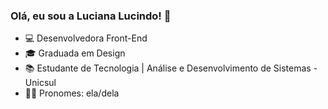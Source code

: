 ### Olá, eu sou a Luciana Lucindo! 👋

<!--
**lucianalucindo/lucianalucindo** is a ✨ _special_ ✨ repository because its `README.md` (this file) appears on your GitHub profile.

Here are some ideas to get you started:

-->
- 💻 Desenvolvedora Front-End
- 🎓 Graduada em Design
- 📚 Estudante de Tecnologia | Análise e Desenvolvimento de Sistemas - Unicsul
- 👩‍🦰 Pronomes: ela/dela


 

